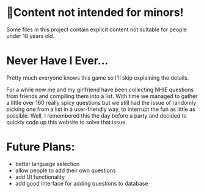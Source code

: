 # 🔞Content not intended for minors!
Some files in this project contain explicit content not suitable for people under 18 years old.

# Never Have I Ever...
Pretty much everyone knows this game so I'll skip explaining the details. 

For a while now me and my girlfriend have been collecting NHIE questions from friends and compiling them into a list.
With time we managed to gather a little over 160 really spicy questions but we still had the issue of randomly picking one from a list in a user-friendly way, to interrupt the fun as little as possible.
Well, I remembered this the day before a party and decided to quickly code up this website to solve that issue.

# Future Plans:
- better language selection
- allow people to add their own questions
- add UI functionality
- add good interface for adding questions to database
